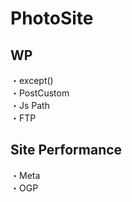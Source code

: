 # PhotoSite  

## WP  
・except()                                                                                          　  　　                                                                                             　　                                                     
・PostCustom  
・Js Path  
・FTP

## Site Performance
・Meta  
・OGP
